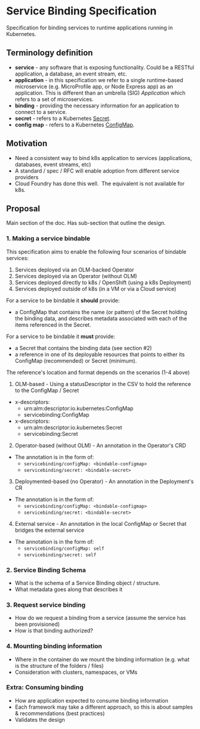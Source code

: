 # Service Binding Specification

Specification for binding services to runtime applications running in Kubernetes.  

## Terminology definition

*  **service** - any software that is exposing functionality.  Could be a RESTful application, a database, an event stream, etc.
*  **application** - in this specification we refer to a single runtime-based microservice (e.g. MicroProfile app, or Node Express app) as an application.  This is different than an umbrella (SIG) _Application_ which refers to a set of microservices.
*  **binding** - providing the necessary information for an application to connect to a service.
*  **secret** - refers to a Kubernetes [Secret](https://kubernetes.io/docs/concepts/configuration/secret/).
*  **config map** - refers to a Kubernetes [ConfigMap](https://kubernetes.io/docs/tasks/configure-pod-container/configure-pod-configmap/).

## Motivation

*  Need a consistent way to bind k8s application to services (applications, databases, event streams, etc)
*  A standard / spec / RFC will enable adoption from different service providers
*  Cloud Foundry has done this well.  The equivalent is not available for k8s.

## Proposal

Main section of the doc.  Has sub-section that outline the design.

### 1.  Making a service bindable

This specification aims to enable the following four scenarios of bindable services:
1. Services deployed via an OLM-backed Operator
1. Services deployed via an Operator (without OLM)
1. Services deployed directly to k8s / OpenShift (using a k8s Deployment)
1. Services deployed outside of k8s (in a VM or via a Cloud service)

For a service to be bindable it **should** provide:
* a ConfigMap that contains the name (or pattern) of the Secret holding the binding data, and describes metadata associated with each of the items referenced in the Secret.  

For a service to be bindable it **must** provide:
* a Secret that contains the binding data (see section #2)
* a reference in one of its deployable resources that points to either its ConfigMap (recommended) or Secret (minimum).

The reference's location and format depends on the scenarios (1-4 above)

1. OLM-based - Using a statusDescriptor in the CSV to hold the reference to the ConfigMap / Secret
  * x-descriptors:
    - urn:alm:descriptor:io.kubernetes:ConfigMap
    - servicebinding:ConfigMap
  * x-descriptors:
    - urn:alm:descriptor:io.kubernetes:Secret
    - servicebinding:Secret

2. Operator-based (without OLM) - An annotation in the Operator's CRD
  * The annotation is in the form of:
    * `servicebinding/configMap: <bindable-configmap>`
    * `servicebinding/secret: <bindable-secret>`

3. Deploymented-based (no Operator) - An annotation in the Deployment's CR
  * The annotation is in the form of:
    * `servicebinding/configMap: <bindable-configmap>`
    * `servicebinding/secret: <bindable-secret>`
    
4. External service - An annotation in the local ConfigMap or Secret that bridges the external service
  * The annotation is in the form of:
    * `servicebinding/configMap: self`
    * `servicebinding/secret: self`   


### 2.  Service Binding Schema

*  What is the schema of a Service Binding object / structure.
*  What metadata goes along that describes it

### 3.  Request service binding

*  How do we request a binding from a service (assume the service has been provisioned)
*  How is that binding authorized?

### 4.  Mounting binding information

*  Where in the container do we mount the binding information (e.g. what is the structure of the folders / files)
*  Consideration with clusters, namespaces, or VMs

### Extra:  Consuming binding

*  How are application expected to consume binding information 
*  Each framework may take a different approach, so this is about samples & recommendations (best practices)
*  Validates the design
